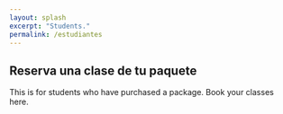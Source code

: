 ```yaml
---
layout: splash
excerpt: "Students."
permalink: /estudiantes
---
```


## Reserva una clase de tu paquete

This is for students who have purchased a package. Book your classes here.

<!-- Cal inline embed code begins -->
<div style="width:100%;height:100%;overflow:scroll" id="my-cal-inline"></div>
<script type="text/javascript">
  (function (C, A, L) { let p = function (a, ar) { a.q.push(ar); }; let d = C.document; C.Cal = C.Cal || function () { let cal = C.Cal; let ar = arguments; if (!cal.loaded) { cal.ns = {}; cal.q = cal.q || []; d.head.appendChild(d.createElement("script")).src = A; cal.loaded = true; } if (ar[0] === L) { const api = function () { p(api, arguments); }; const namespace = ar[1]; api.q = api.q || []; typeof namespace === "string" ? (cal.ns[namespace] = api) && p(api, ar) : p(cal, ar); return; } p(cal, ar); }; })(window, "https://app.cal.com/embed/embed.js", "init");
Cal("init", "1-clase-del-paquete", {origin:"https://cal.com"});

  Cal.ns["1-clase-del-paquete"]("inline", {
	elementOrSelector:"#my-cal-inline",
	calLink: "espanolconamor/1-clase-del-paquete",
	layout: "column_view"
  });
  
  Cal.ns["1-clase-del-paquete"]("ui", {"styles":{"branding":{"brandColor":"#000000"}},"hideEventTypeDetails":false,"layout":"column_view"});
  </script>
  <!-- Cal inline embed code ends -->
